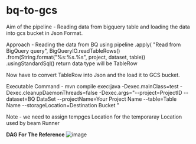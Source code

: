 # bq-to-gcs

Aim of the pipeline -  Reading data from bigquery table and loading the data into gcs bucket in Json Format.

Approach -  Reading the data from BQ using 
            pipeline
                .apply(
                        "Read from BigQuery query",
                        BigQueryIO.readTableRows()
                                .from(String.format("%s:%s.%s", project, dataset, table))
                                .usingStandardSql()
return data type will be TableRow

Now have to convert TableRow into Json and the load it to GCS bucket.


Executable Command - mvn compile exec:java -Dexec.mainClass=test -Dexec.cleanupDaemonThreads=false -Dexec.args="--project=ProjectID --dataset=BQ DataSet --projectName=Your Project Name --table=Table Name --storageLocation=Destination Bucket "


Note - we need to assign tempgcs Location for the temporaray Location used by beam Runner


**DAG For The Reference**
![image](https://user-images.githubusercontent.com/47782446/125453591-82911fae-453f-4047-8873-961cc28772ff.png)
